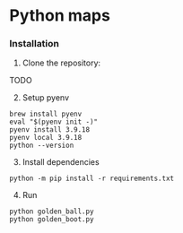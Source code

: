 # Python maps

### Installation

1. Clone the repository:

TODO

2. Setup pyenv

```
brew install pyenv
eval "$(pyenv init -)"
pyenv install 3.9.18
pyenv local 3.9.18
python --version
```

3. Install dependencies

```
python -m pip install -r requirements.txt

```

4. Run

```
python golden_ball.py
python golden_boot.py
```
